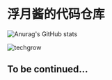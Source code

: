 # 浮月酱的代码仓库
<!-- [![Anurag's GitHub stats](https://github-readme-stats.vercel.app/api?username=anuraghazra)](https://github.com/anuraghazra/github-readme-stats) -->
![Anurag's GitHub stats](https://github-readme-stats.vercel.app/api?username=anuraghazra&show_icons=true&theme=dracula)

![techgrow](https://user-images.githubusercontent.com/43753416/191948912-e1de4891-1215-48af-9a12-e468c07fe0cf.png)
## To be continued...

